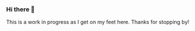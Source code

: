 ### Hi there 👋

This is a work in progress as I get on my feet here. Thanks for stopping by!
<!--
**AeroEagle/AeroEagle** is a ✨ _special_ ✨ repository because its `README.md` (this file) appears on your GitHub profile.

This is a link for Mastodon verification: <a rel="me" href="https://mas.to/@AeroEagle">Mastodon</a>

Here are some ideas to get you started:

- 🔭 I’m currently working on ...
- 🌱 I’m currently learning ...
- 👯 I’m looking to collaborate on ...
- 🤔 I’m looking for help with ...
- 💬 Ask me about ...
- 📫 How to reach me: ...
- 😄 Pronouns: ...
- ⚡ Fun fact: ...
-->
